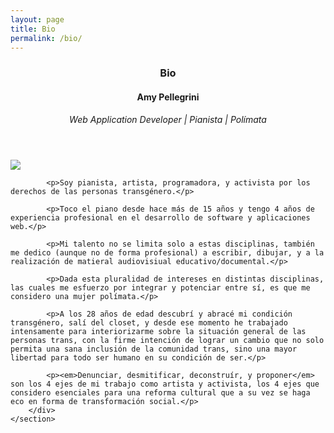 ```yaml
---
layout: page
title: Bio
permalink: /bio/
---
```


<!-- Bio -->
<div class="bio">
    <section>
        <header>
            <h3>Bio</h3>
            <h4>Amy Pellegrini</h4>
            <p><em>Web Application Developer | Pianista | Polímata</em></p>
        </header>
        <div class="content">
            <div class="img-container">
                <img src="../img/bio.jpg" />
            </div>

            <p>Soy pianista, artista, programadora, y activista por los derechos de las personas transgénero.</p>

            <p>Toco el piano desde hace más de 15 años y tengo 4 años de experiencia profesional en el desarrollo de software y aplicaciones web.</p>

            <p>Mi talento no se limita solo a estas disciplinas, también me dedico (aunque no de forma profesional) a escribir, dibujar, y a la realización de matieral audiovisiual educativo/documental.</p>

            <p>Dada esta pluralidad de intereses en distintas disciplinas, las cuales me esfuerzo por integrar y potenciar entre sí, es que me considero una mujer polímata.</p>

            <p>A los 28 años de edad descubrí y abracé mi condición transgénero, salí del closet, y desde ese momento he trabajado intensamente para interiorizarme sobre la situación general de las personas trans, con la firme intención de lograr un cambio que no solo permita una sana inclusión de la comunidad trans, sino una mayor libertad para todo ser humano en su condición de ser.</p>

            <p><em>Denunciar, desmitificar, deconstruír, y proponer</em> son los 4 ejes de mi trabajo como artista y activista, los 4 ejes que considero esenciales para una reforma cultural que a su vez se haga eco en forma de transformación social.</p>
        </div>
    </section>
</div>
